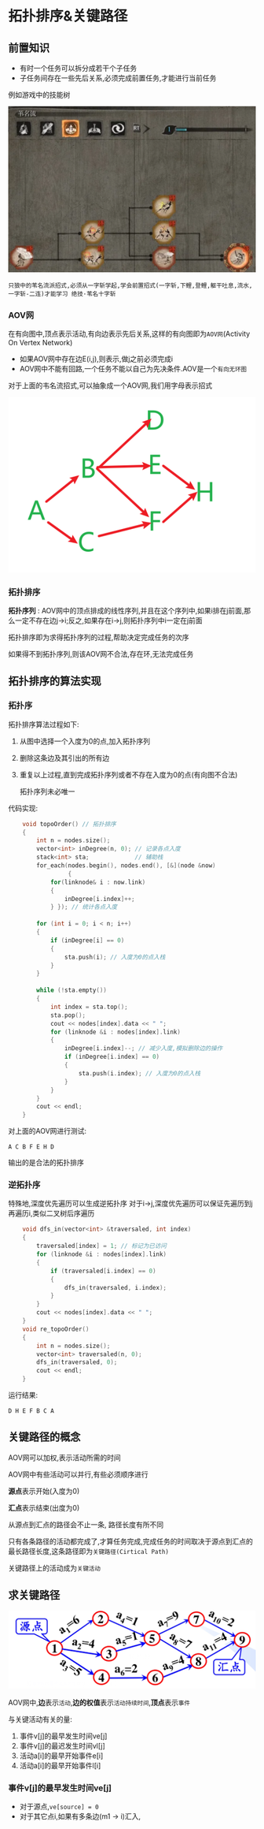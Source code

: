 # 拓扑排序&关键路径

## 前置知识

+ 有时一个任务可以拆分成若干个子任务
+ 子任务间存在一些先后关系,必须完成前置任务,才能进行当前任务

例如游戏中的技能树

![只狼流派招式技能树](files/topology.png)

    只狼中的苇名流派招式,必须从一字斩学起,学会前置招式(一字斩,下鲤,登鲤,躯干吐息,流水,一字斩-二连)才能学习 绝技·苇名十字斩

### AOV网

在有向图中,顶点表示活动,有向边表示先后关系,这样的有向图即为`AOV网`(Activity On Vertex Network)

+ 如果AOV网中存在边E(i,j),则表示,做j之前必须完成i
+ AOV网中不能有回路,一个任务不能以自己为先决条件.AOV是一个`有向无环图`

对于上面的韦名流招式,可以抽象成一个AOV网,我们用字母表示招式

![](files/topology_1.png)

### 拓扑排序

**拓扑序列** : AOV网中的顶点排成的线性序列,并且在这个序列中,如果i排在j前面,那么一定不存在边j->i;反之,如果存在i->j,则拓扑序列中i一定在j前面

拓扑排序即为求得拓扑序列的过程,帮助决定完成任务的次序

如果得不到拓扑序列,则该AOV网不合法,存在环,无法完成任务

## 拓扑排序的算法实现

### 拓扑序
拓扑排序算法过程如下:

1. 从图中选择一个入度为0的点,加入拓扑序列
2. 删除这条边及其引出的所有边
3. 重复以上过程,直到完成拓扑序列或者不存在入度为0的点(有向图不合法)

    拓扑序列未必唯一

代码实现:

```c++
    void topoOrder() // 拓扑排序
    {
        int n = nodes.size();
        vector<int> inDegree(n, 0); // 记录各点入度
        stack<int> sta;             // 辅助栈
        for_each(nodes.begin(), nodes.end(), [&](node &now)
                 {
            for(linknode& i : now.link)
            {
                inDegree[i.index]++;
            } }); // 统计各点入度

        for (int i = 0; i < n; i++)
        {
            if (inDegree[i] == 0)
            {
                sta.push(i); // 入度为0的点入栈
            }
        }

        while (!sta.empty())
        {
            int index = sta.top();
            sta.pop();
            cout << nodes[index].data << " ";
            for (linknode &i : nodes[index].link)
            {
                inDegree[i.index]--; // 减少入度,模拟删除边的操作
                if (inDegree[i.index] == 0)
                {
                    sta.push(i.index); // 入度为0的点入栈
                }
            }
        }
        cout << endl;
    }
```

对上面的AOV网进行测试:

    A C B F E H D

输出的是合法的拓扑排序

### 逆拓扑序

特殊地,深度优先遍历可以生成逆拓扑序
对于i->j,深度优先遍历可以保证先遍历到j再遍历i,类似二叉树后序遍历

```c++
    void dfs_in(vector<int> &traversaled, int index)
    {
        traversaled[index] = 1; // 标记为已访问
        for (linknode &i : nodes[index].link)
        {
            if (traversaled[i.index] == 0)
            {
                dfs_in(traversaled, i.index);
            }
        }
        cout << nodes[index].data << " ";
    }
    void re_topoOrder()
    {
        int n = nodes.size();
        vector<int> traversaled(n, 0);
        dfs_in(traversaled, 0);
        cout << endl;
    }
```

运行结果:

    D H E F B C A


## 关键路径的概念

AOV网可以加权,表示活动所需的时间

AOV网中有些活动可以并行,有些必须顺序进行

**源点**表示开始(入度为0)

**汇点**表示结束(出度为0)

从源点到汇点的路径会不止一条, 路径长度有所不同

只有各条路径的活动都完成了,才算任务完成,完成任务的时间取决于源点到汇点的最长路径长度,这条路径即为`关键路径(Cirtical Path)`

关键路径上的活动成为`关键活动`

## 求关键路径

![](./files/cirtical_path.png)

AOV网中,**边**表示`活动`,**边的权值**表示`活动持续时间`,**顶点**表示`事件`

与关键活动有关的量:

1. 事件v[j]的最早发生时间ve[j]
2. 事件v[j]的最迟发生时间vl[j]
3. 活动a[i]的最早开始事件e[i]
4. 活动a[i]的最早开始事件l[i]

### 事件v[j]的最早发生时间ve[j]

+ 对于源点,`ve[source] = 0`
+ 对于其它点i,如果有多条边(m1 -> i)汇入,

